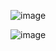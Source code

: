 ![image](https://github.com/Jujungin/dataTable/assets/37700849/0f06ebc0-c8db-4bfc-8396-7ef7d294c0d4)

![image](https://github.com/Jujungin/dataTable/assets/37700849/b892f481-b9e8-461b-8870-468d5e6967bf)
